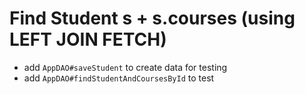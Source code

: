 # Find Student s + s.courses (using LEFT JOIN FETCH)

* add `AppDAO#saveStudent` to create data for testing
* add `AppDAO#findStudentAndCoursesById` to test